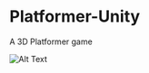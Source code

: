 # Platformer-Unity
A 3D Platformer game

![Alt Text](https://media.giphy.com/media/vFKqnCdLPNOKc/giphy.gif)

